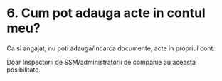 # 6. Cum pot adauga acte in contul meu?

####  

Ca si angajat, nu poti adauga/incarca documente, acte in propriul cont. 

Doar Inspectorii de SSM/administratorii de companie au aceasta posibilitate.

